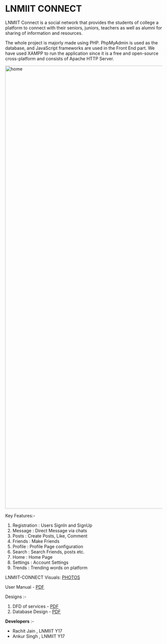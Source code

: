 # LNMIIT CONNECT
LNMIIT Connect is a social network that provides the students of college a platform to connect with their seniors, juniors, teachers as
well as alumni for sharing of information and resources.

The whole project is majorly made using PHP. PhpMyAdmin is used as the database, and
JavaScript frameworks are used in the Front End part. We have used XAMPP to run the application
since it is a free and open-source cross-platform and consists of Apache HTTP Server.


<img width="1422" alt="home" src="https://user-images.githubusercontent.com/37254231/88322336-34757200-cd3e-11ea-81ce-6b8f870bb1df.png">

Key Features:-
1. Registration : Users SignIn and SignUp
2. Message : Direct Message via chats
3. Posts : Create Posts, Like, Comment
4. Friends : Make Friends
5. Profile : Profile Page configuration
6. Search : Search Friends, posts etc.
7. Home : Home Page
8. Settings : Account Settings
9. Trends : Trending words on platform

LNMIIT-CONNECT Visuals: [PHOTOS](https://github.com/ankur-kr-singh/LNMIIT-CONNECT/tree/master/Lnmiit_Connect/photos)

User Manual - [PDF](https://github.com/ankur-kr-singh/LNMIIT-CONNECT/blob/master/Lnmiit_Connect/User%20Manual/user-manual.pdf)

Designs :-
  1. DFD of services - [PDF](https://github.com/ankur-kr-singh/LNMIIT-CONNECT/blob/master/Lnmiit_Connect/Designs/Data-Flow-Diagrams.pdf)
  2. Database Design - [PDF](https://github.com/ankur-kr-singh/LNMIIT-CONNECT/blob/master/Lnmiit_Connect/Designs/Database-Designs.pdf)


**Developers** :-
 - Rachit Jain , LNMIIT Y17
 - Ankur Singh , LNMIIT Y17

